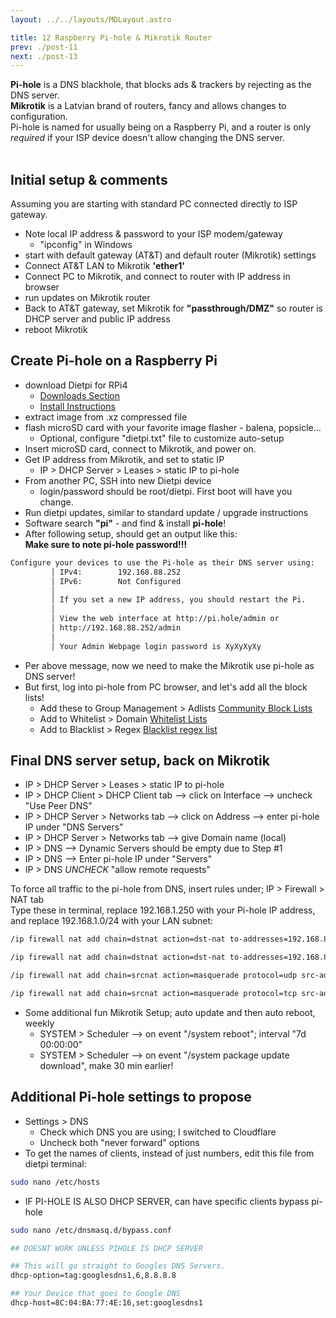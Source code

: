 ```yaml
---
layout: ../../layouts/MDLayout.astro

title: 12 Raspberry Pi-hole & Mikrotik Router
prev: ./post-11
next: ./post-13
---
```



**Pi-hole** is a DNS blackhole, that blocks ads & trackers by rejecting as the DNS server.<br>
**Mikrotik** is a Latvian brand of routers, fancy and allows changes to configuration.<br>
Pi-hole is named for usually being on a Raspberry Pi, and a router is only *required* if your ISP device doesn't allow changing the DNS server.<br><br>

## Initial setup & comments
Assuming you are starting with standard PC connected directly to ISP gateway.
- Note local IP address & password to your ISP modem/gateway
    - "ipconfig" in Windows
- start with default gateway (AT&T) and default router (Mikrotik) settings
- Connect AT&T LAN to Mikrotik **'ether1'**
- Connect PC to Mikrotik, and connect to router with IP address in browser
- run updates on Mikrotik router
- Back to AT&T gateway, set Mikrotik for **"passthrough/DMZ"** so router is DHCP server and public IP address
- reboot Mikrotik

## Create Pi-hole on a Raspberry Pi
- download Dietpi for RPi4
    - [Downloads Section](https://dietpi.com/#downloadinfo)
    - [Install Instructions](https://dietpi.com/docs/install/)
- extract image from .xz compressed file
- flash microSD card with your favorite image flasher - balena, popsicle...
    - Optional, configure "dietpi.txt" file to customize auto-setup
- Insert microSD card, connect to Mikrotik, and power on.
- Get IP address from Mikrotik, and set to static IP
    - IP > DHCP Server > Leases > static IP to pi-hole
- From another PC, SSH into new Dietpi device
    - login/password should be root/dietpi. First boot will have you change.
- Run dietpi updates, similar to standard update / upgrade instructions
- Software search **"pi"** - and find & install **pi-hole**!
- After following setup, should get an output like this:<br>
    **Make sure to note pi-hole password!!!**
```sh
Configure your devices to use the Pi-hole as their DNS server using:         
         │ IPv4:        192.168.88.252                                        │
         │ IPv6:        Not Configured                                        │
         │                                                                    │
         │ If you set a new IP address, you should restart the Pi.            │
         │                                                                    │
         │ View the web interface at http://pi.hole/admin or                  │
         │ http://192.168.88.252/admin                                        │
         │                                                                    │
         │ Your Admin Webpage login password is XyXyXyXy
```
- Per above message, now we need to make the Mikrotik use pi-hole as DNS server!
- But first, log into pi-hole from PC browser, and let's add all the block lists!
    - Add these to Group Management > Adlists [Community Block Lists](https://v.firebog.net/hosts/lists.php?type=tick)
    - Add to Whitelist > Domain [Whitelist Lists](https://raw.githubusercontent.com/anudeepND/whitelist/master/domains/whitelist.txt)
    - Add to Blacklist > Regex [Blacklist regex list](https://raw.githubusercontent.com/mmotti/pihole-regex/master/regex.list)

## Final DNS server setup, back on Mikrotik
- IP > DHCP Server > Leases > static IP to pi-hole
- IP > DHCP Client > DHCP Client tab --> click on Interface --> uncheck "Use Peer DNS"
- IP > DHCP Server > Networks tab --> click on Address --> enter pi-hole IP under "DNS Servers"
- IP > DHCP Server > Networks tab --> give Domain name (local)
- IP > DNS --> Dynamic Servers should be empty due to Step #1
- IP > DNS --> Enter pi-hole IP under "Servers"
- IP > DNS *UNCHECK* "allow remote requests"

To force all traffic to the pi-hole from DNS, insert rules under; IP > Firewall > NAT tab<br>
Type these in terminal, replace 192.168.1.250 with your Pi-hole IP address,<br>
and replace 192.168.1.0/24 with your LAN subnet:<br>
```sh
/ip firewall nat add chain=dstnat action=dst-nat to-addresses=192.168.88.252 protocol=udp src-address=!192.168.88.252 dst-address=!192.168.88.252 dst-port=53 in-interface=!ether1
```
```sh
/ip firewall nat add chain=dstnat action=dst-nat to-addresses=192.168.88.252 protocol=tcp src-address=!192.168.88.252 dst-address=!192.168.88.252 dst-port=53 in-interface=!ether1 
```
```sh
/ip firewall nat add chain=srcnat action=masquerade protocol=udp src-address=192.168.88.0/24 dst-address=192.168.88.252 dst-port=53
```
```sh
/ip firewall nat add chain=srcnat action=masquerade protocol=tcp src-address=192.168.88.0/24 dst-address=192.168.88.252 dst-port=53
```
- Some additional fun Mikrotik Setup; auto update and then auto reboot, weekly
    - SYSTEM > Scheduler --> on event "/system reboot"; interval "7d 00:00:00"
	- SYSTEM > Scheduler --> on event "/system package update download", make 30 min earlier!

## Additional Pi-hole settings to propose

- Settings > DNS
    - Check which DNS you are using; I switched to Cloudflare
    - Uncheck both "never forward" options
- To get the names of clients, instead of just numbers, edit this file from dietpi terminal:
```sh
sudo nano /etc/hosts
```
- IF PI-HOLE IS ALSO DHCP SERVER, can have specific clients bypass pi-hole
```sh
sudo nano /etc/dnsmasq.d/bypass.conf
```
```sh
## DOESNT WORK UNLESS PIHOLE IS DHCP SERVER

## This will go straight to Googles DNS Servers.
dhcp-option=tag:googlesdns1,6,8.8.8.8

## Your Device that goes to Google DNS
dhcp-host=8C:04:BA:77:4E:16,set:googlesdns1
```
